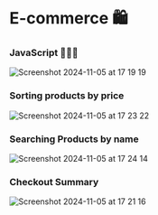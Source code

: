 # E-commerce 🛍️ 

### JavaScript 👩🏻‍💻

![Screenshot 2024-11-05 at 17 19 19](https://github.com/user-attachments/assets/a9de9ddb-3cfa-4917-91a9-249a53c7c1eb)

### Sorting products by price

![Screenshot 2024-11-05 at 17 23 22](https://github.com/user-attachments/assets/1c91d2ae-fe59-4e17-a3cb-9323678bc63b)

### Searching Products by name

![Screenshot 2024-11-05 at 17 24 14](https://github.com/user-attachments/assets/15ce979b-1eb2-4d83-941b-01d412cdfbd7)



### Checkout Summary
![Screenshot 2024-11-05 at 17 21 16](https://github.com/user-attachments/assets/38d1ba7e-847b-4e5a-846e-3f38d159c3af)
